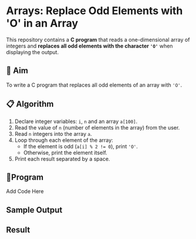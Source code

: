 # Arrays: Replace Odd Elements with 'O' in an Array

This repository contains a **C program** that reads a one-dimensional array of integers and **replaces all odd elements with the character `'O'`** when displaying the output.

## 🧠 Aim

To write a C program that replaces all odd elements of an array with `'O'`.

## 📋 Algorithm

1. Declare integer variables: `i`, `n` and an array `a[100]`.
2. Read the value of `n` (number of elements in the array) from the user.
3. Read `n` integers into the array `a`.
4. Loop through each element of the array:
   - If the element is odd (`a[i] % 2 != 0`), print `'O'`.
   - Otherwise, print the element itself.
5. Print each result separated by a space.

## 🧾Program
Add Code Here

## Sample Output

## Result

